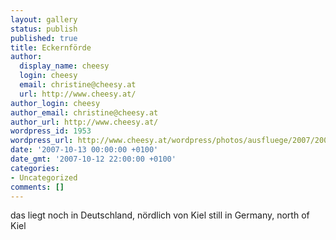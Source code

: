 ```yaml
---
layout: gallery
status: publish
published: true
title: Eckernförde
author:
  display_name: cheesy
  login: cheesy
  email: christine@cheesy.at
  url: http://www.cheesy.at/
author_login: cheesy
author_email: christine@cheesy.at
author_url: http://www.cheesy.at/
wordpress_id: 1953
wordpress_url: http://www.cheesy.at/wordpress/photos/ausfluege/2007/2007-10-13/eckernfoerde/
date: '2007-10-13 00:00:00 +0100'
date_gmt: '2007-10-12 22:00:00 +0100'
categories:
- Uncategorized
comments: []
---
```

<!--:de-->das liegt noch in Deutschland, nördlich von Kiel
<!--:--><!--:en-->still in Germany, north of Kiel
<!--:-->
